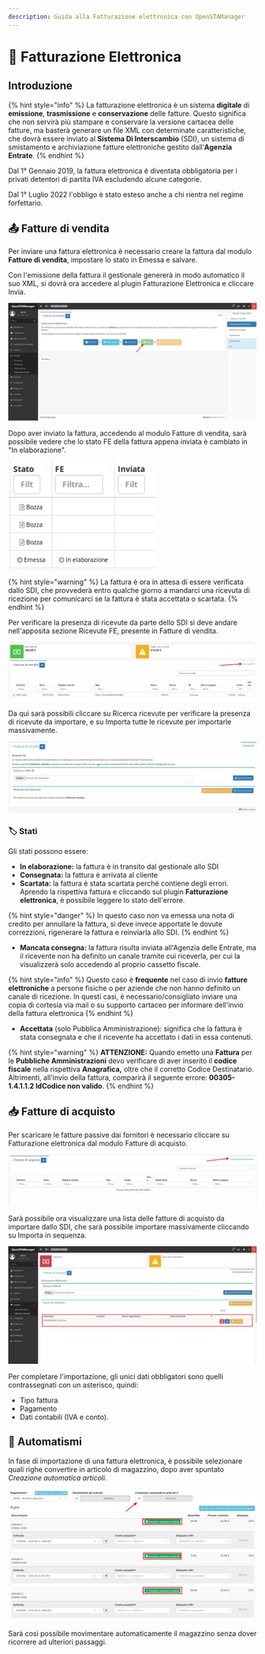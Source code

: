 ```yaml
---
description: Guida alla Fatturazione elettronica con OpenSTAManager
---
```


# 📘 Fatturazione Elettronica

## Introduzione

{% hint style="info" %}
La fatturazione elettronica è un sistema **digitale** di **emissione**, **trasmissione** e **conservazione** delle fatture. Questo significa che non servirà più stampare e conservare la versione cartacea delle fatture, ma basterà generare un file XML con determinate caratteristiche, che dovrà essere inviato al **Sistema Di Interscambio** (SDI), un sistema di smistamento e archiviazione fatture elettroniche gestito dall’**Agenzia Entrate**.
{% endhint %}

Dal 1° Gennaio 2019, la fattura elettronica è diventata obbligatoria per i privati detentori di partita IVA escludendo alcune categorie.

Dal 1° Luglio 2022 l'obbligo è stato esteso anche a chi rientra nel regime forfettario.

## 📤 Fatture di vendita

Per inviare una fattura elettronica è necessario creare la fattura dal modulo **Fatture di vendita**, impostare lo stato in Emessa e salvare.

Con l'emissione della fattura il gestionale genererà in modo automatico il suo XML, si dovrà ora accedere al plugin Fatturazione Elettronica e cliccare Invia.

![](<../../../.gitbook/assets/image (115).png>)

Dopo aver inviato la fattura, accedendo al modulo Fatture di vendita, sarà possibile vedere che lo stato FE della fattura appena inviata è cambiato in "In elaborazione".&#x20;

![](../../../.gitbook/assets/StatoInElaborazione.PNG)

{% hint style="warning" %}
La fattura è ora in attesa di essere verificata dallo SDI, che provvederà entro qualche giorno a mandarci una ricevuta di ricezione per comunicarci se la fattura è stata accettata o scartata.
{% endhint %}

Per verificare la presenza di ricevute da parte dello SDI si deve andare nell'apposita sezione Ricevute FE, presente in Fatture di vendita.

![](<../../../.gitbook/assets/image (402).png>)

Da qui sarà possibili cliccare su Ricerca ricevute per verificare la presenza di ricevute da importare, e su Importa tutte le ricevute per importarle massivamente.

![](<../../../.gitbook/assets/image (388).png>)

### 🏷️ **Stati**

Gli stati possono essere:

* **In elaborazione:** la fattura è in transito dal gestionale allo SDI
* **Consegnata:** la fattura è arrivata al cliente
* **Scartata:** la fattura è stata scartata perché contiene degli errori. Aprendo la rispettiva fattura e cliccando sul plugin **Fatturazione elettronica**, è possibile leggere lo stato dell'errore.

{% hint style="danger" %}
In questo caso non va emessa una nota di credito per annullare la fattura, si deve invece apportate le dovute correzzioni, rigenerare la fattura e reinviarla allo SDI.
{% endhint %}

* **Mancata consegna:** la fattura risulta inviata all'Agenzia delle Entrate, ma il ricevente non ha definito un canale tramite cui riceverla, per cui la visualizzerà solo accedendo al proprio cassetto fiscale.&#x20;

{% hint style="info" %}
Questo caso è **frequente** nel caso di invio **fatture elettroniche** a persone fisiche o per aziende che non hanno definito un canale di ricezione. In questi casi, è necessario/consigliato inviare una copia di cortesia via mail o su supporto cartaceo per informare dell'invio della fattura elettronica
{% endhint %}

* **Accettata** (solo Pubblica Amministrazione): significa che la fattura è stata consegnata e che il ricevente ha accettato i dati in essa contenuti.

{% hint style="warning" %}
**ATTENZIONE:** Quando emetto una **Fattura** per le **Pubbliche Amministrazioni** devo verificare di aver inserito il **codice fiscale** nella rispettiva **Anagrafica,** oltre che il corretto Codice Destinatario. Altrimenti, all'invio della fattura, comparirà il seguente errore: **00305-1.4.1.1.2 IdCodice non valido**.
{% endhint %}

## 📥 Fatture di acquisto

Per scaricare le fatture passive dai fornitori è necessario cliccare su Fatturazione elettronica dal modulo Fatture di acquisto.

![](<../../../.gitbook/assets/image (398).png>)

Sarà possibile ora visualizzare una lista delle fatture di acquisto da importare dallo SDI, che sarà possibile importare massivamente cliccando su Importa in sequenza.

![](<../../../.gitbook/assets/image (229).png>)

Per completare l'importazione, gli unici dati obbligatori sono quelli contrassegnati con un asterisco, quindi:

* Tipo fattura
* Pagamento
* Dati contabili (IVA e conto).

## 🤖 Automatismi

In fase di importazione di una fattura elettronica, è possibile selezionare quali righe convertire in articolo di magazzino, dopo aver spuntato _Creazione automatica articoli_.

![](<../../../.gitbook/assets/immagine (64) (1).png>)

Sarà così possibile movimentare automaticamente il magazzino senza dover ricorrere ad ulteriori passaggi.
